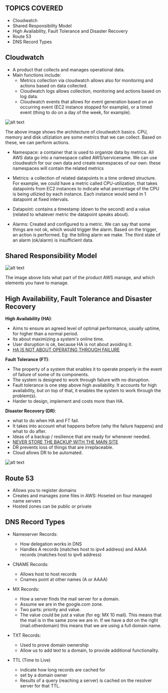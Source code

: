 ## TOPICS COVERED
- Cloudwatch
- Shared Responsibility Model
- High Availability, Fault Tolerance and Disaster Recovery
- Route 53
- DNS Record Types


## Cloudwatch
- A product that collects and manages operational data.
- Main functions include:
    - Metrics collection via cloudwatch allows also for monitoring and actions based on data collected.
    - Cloudwatch logs allows collection, monitoring and actions based on log data.
    - Cloudwatch events that allows for event generation based on an occurring event (EC2 instance stopped for example), or a timed event (thing to do on a day of the week, for example).

![alt text](<Screenshots/Screenshot 2024-05-20 at 11.41.12 AM.png>)

The above image shows the architecture of cloudwatch basics. CPU, memory and disk utliziation are some metrics that we can collect. Based on these, we can perform actions.

- Namespace: a container that is used to organize data by metrics. All AWS data go into a namespace called AWS/servicename. We can use cloudwatch for our own data and create namespaces of our own. these namespaces will contain the related metrics 

- Metrics: a collection of related datapoints in a time ordered structure. For example, we could have a metric called CPU-utilization, that takes datapoints from EC2 instances to indicate what percentage of the CPU is being utlizied by each instance. Each instance would send in 1 datapoint at fixed intervals.

- Datapoint: contains a timestamp (down to the second) and a value (related to whatever metric the datapoint speaks about).

- Alarms: Created and configured to a metric. We can say that some things are not ok, which would trigger the alarm. Based on the trigger, an action is performed. Eg: the billing alarm we make. The third state of an alarm (ok/alarm) is insufficient data.

## Shared Responsibility Model
![alt text](<Screenshots/Screenshot 2024-05-20 at 1.28.20 PM.png>)

The image above lists what part of the product AWS manage, and which elements you have to manage. 

## High Availability, Fault Tolerance and Disaster Recovery

**High Availability (HA)**: 
- Aims to ensure an agreed level of optimal performance, usually uptime, for higher than a normal period. 
- Its about maximizing a system's online time. 
- User disruption is ok, because HA is not about avoiding it.
- <ins>HA IS NOT ABOUT OPERATING THROUGH FAILURE</ins>

**Fault Tolerance (FT)**:
- The property of a system that enables it to operate properly in the event of failure of some of its components. 
- The system is designed to work through failure with no disruption. 
- Fault tolerance is one step above high availability. It accounts for high availability, but on top of that, it enables the system to work through the problem(s).
- Harder to design, implement and costs more than HA. 

**Disaster Recovery (DR)**:
- what to do when HA and FT fail.
- It takes into account what happens before (why the failure happens) and what to do after.
- Ideas of a backup / resilience that are ready for whenever needed.
- <ins>NEVER STORE THE BACKUP WITH THE MAIN SITE</ins>
- DR prevents loss of things that are irreplaceable.
- Cloud allows DR to be automated. 

![alt text](<Screenshots/Screenshot 2024-05-20 at 1.50.58 PM.png>)

## Route 53
- Allows you to register domains
- Creates and manages zone files in AWS: Hoseted on four managed name servers
- Hosted zones can be public or private 

## DNS Record Types

- Nameserver Records:
    - How delegation works in DNS
    - Handles A records (matches host to ipv4 address) and AAAA records (matches host to ipv6 address)
- CNAME Records:
    - Allows host to host records
    - Cnames point at other names (A or AAAA)
- MX Records:
    - How a server finds the mail server for a domain.
    - Assume we are in the google.com zone.
    - Two parts: priority and value.
    - The value could be just a value (for eg: MX 10 mail). This means that the mail is in the same zone we are in. If we have a dot on the right (mail.otherdomain) this means that we are using a full domain name. 
- TXT Records:
    - Used to prove domain ownership
    - Allow us to add text to a domain, to provide additional functionality. 

- TTL (Time to Live)
    - indicate how long records are cached for
    - set by a domain owner
    - Results of a query (reaching a server) is cached on the resolver server for that TTL. 
